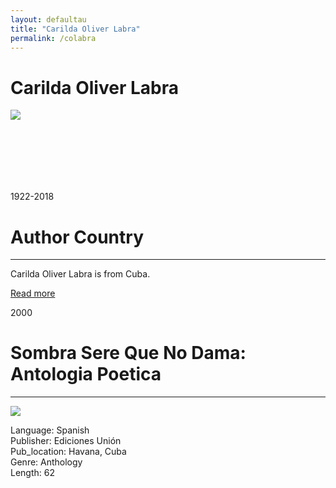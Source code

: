 ```yaml
---
layout: defaultau
title: "Carilda Oliver Labra"
permalink: /colabra
---
```

<!-- partial:index.partial.html -->
<div class="content">
    <h1>Carilda Oliver Labra</h1>
    <div class="quote">
        <div><img src="https://encrypted-tbn0.gstatic.com/images?q=tbn:ANd9GcS_UyvgLHXy8FVLTbDW8MPj_3jc8rYD-VjNUa2UoByPwl1IxHqM9-LFJB_LQSx8iX7xtIw&usqp=CAU" class="logo"></div>
    </div>
    <div class="timeline">
        <div style="padding-bottom:100px;"></div>
        <div class="block">
            <div class="date right"><p class="right">1922-2018 </p></div>
            <div class="dot"></div>
            <div class="left first">
                <h1>Author Country</h1><hr>
            <p>Carilda Oliver Labra is from Cuba.</p>
                <a href="https://en.wikipedia.org/wiki/Carilda_Oliver_Labra">Read more</a>
            </div>
        </div>
        <div class="block">
            <div class="date left"><p class="left">2000</p></div>
            <div class="dot"></div>
            <div class="right">
                <h1>Sombra Sere Que No Dama: Antologia Poetica</h1><hr>
                <p><img src="https://books.google.dm/books/content?id=QWTmAAAACAAJ&printsec=frontcover&img=1&zoom=1&imgtk=AFLRE73FC9gT1Y7H3-DPbrgapZG3JjnGqgoI6dzZg5H8h0cn2H4AjCN-K4Z327zBwElcc7VoYr5_6ePYa_-aMgLIvsMO3OPZdTFw8EUIe_RyJ7XJmzD-Ebc2y3P8RKZJ4Q4EfJHCyZfO"></p>
                <p>
                Language: Spanish<br/>
                Publisher: Ediciones Unión<br/>
                Pub_location: Havana, Cuba<br/>
                Genre: Anthology<br/>
                Length: 62<br/>                   </p>
            </div>
        </div>
 
